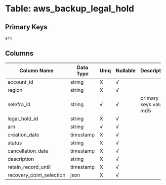 # Table: aws_backup_legal_hold

## Primary Keys 

```
arn
```


## Columns 

|  Column Name   |  Data Type  | Uniq | Nullable | Description | 
|  ----  | ----  | ----  | ----  | ---- | 
| account_id | string | X | √ |  | 
| region | string | X | √ |  | 
| selefra_id | string | √ | √ | primary keys value md5 | 
| legal_hold_id | string | X | √ |  | 
| arn | string | √ | √ |  | 
| creation_date | timestamp | X | √ |  | 
| status | string | X | √ |  | 
| cancellation_date | timestamp | X | √ |  | 
| description | string | X | √ |  | 
| retain_record_until | timestamp | X | √ |  | 
| recovery_point_selection | json | X | √ |  | 


